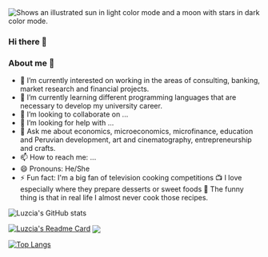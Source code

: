 <picture>
  <source media="(prefers-color-scheme: dark)" srcset="https://super-static-assets.s3.amazonaws.com/1cdeea7c-0a08-41dd-afb2-a331319ec817/images/d54b7f2b-2194-49d9-8059-1730c02868ac.jpg">
  <img alt="Shows an illustrated sun in light color mode and a moon with stars in dark color mode." src="https://super-static-assets.s3.amazonaws.com/1cdeea7c-0a08-41dd-afb2-a331319ec817/images/d54b7f2b-2194-49d9-8059-1730c02868ac.jpg">
</picture>

### Hi there 👋

### About me 💃

- 🔭 I’m currently interested on working in the areas of consulting, banking, market research and financial projects.
- 🌱 I’m currently learning different programming languages that are necessary to develop my university career. 
- 👯 I’m looking to collaborate on ...
- 🤔 I’m looking for help with ...
- 💬 Ask me about economics, microeconomics, microfinance, education and Peruvian development, art and cinematography, entrepreneurship and crafts.
- 📫 How to reach me: ...
- 😄 Pronouns: He/She
- ⚡ Fun fact: I'm a big fan of television cooking competitions 📺 I love especially where they prepare desserts or sweet foods 🍫 The funny thing is that in real life I almost never cook those recipes.

![Luzcia's GitHub stats](https://github-readme-stats.vercel.app/api?username=LuzciaHA&show_icons=true&hide=stars,issues&theme=jolly&hide_border=false&icon_color=4c71f2&border_radius=6.5&include_all_commits)

[![Luzcia's Readme Card](https://github-readme-stats.vercel.app/api/pin/?username=LuzciaHA&repo=LuzciaHA&theme=jolly&hide_border=false&icon_color=4c71f2&border_radius=6.5)](https://github.com/LuzciaHA/LuzciaHA)
<a href="https://github.com/LuzciaHA/LuzciaHA">
  <img align="center" src="https://github-readme-stats.vercel.app/api/pin/?username=LuzciaHA&repo=LuzciaHA" />
</a>

[![Top Langs](https://github-readme-stats.vercel.app/api/top-langs/?username=LuzciaHA&theme=jolly&hide_border=false&icon_color=4c71f2&border_radius=6.5)](https://github.com/LuzciaHA/LuzciaHA)










